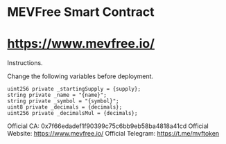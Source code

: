 # MEVFree Smart Contract
# https://www.mevfree.io/

Instructions.

Change the following variables before deployment.

    uint256 private _startingSupply = {supply};
    string private _name = "{name}";
    string private _symbol = "{symbol}";
    uint8 private _decimals = {decimals};
    uint256 private _decimalsMul = {decimals};


Official CA: 0x7f66edadef1f90399c75c6bb9eb58ba4818a41cd
Official Website: https://www.mevfree.io/
Official Telegram: https://t.me/mvftoken
